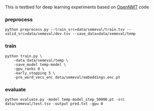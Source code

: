 This is testbed for deep learning experiments based on [OpenNMT](https://github.com/OpenNMT/OpenNMT-py) code

### preprocess
```angular2html
python preprocess.py --train_src=data/semeval/train.tsv --valid_src=data/semeval/dev.tsv --save_data=data/semeval/temp
```

### train
```angular2html
python train.py \
    -data data/semeval/temp \
    -save_model temp-model \
    -gpu_ranks 0 \
    -early_stopping 5 \
    -pre_word_vecs_enc data/semeval/embeddings.enc.pt
```

### evaluate
```angular2
python evaluate.py -model temp-model_step_50000.pt -src data/semeval/test.tsv -output pred.txt -gpu 0
```